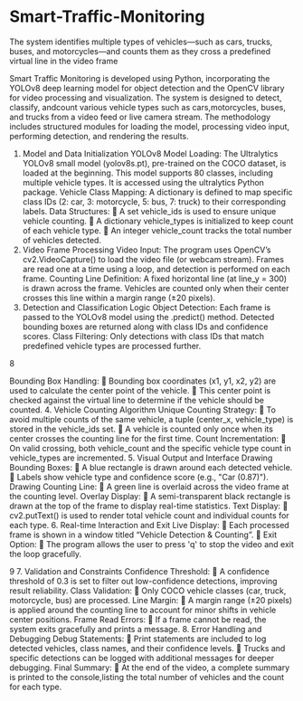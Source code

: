 # Smart-Traffic-Monitoring
The system identifies multiple types of vehicles—such as cars, trucks, buses, and motorcycles—and counts them as they cross a predefined virtual line in the video frame

Smart Traffic Monitoring is developed using Python, incorporating the YOLOv8 deep learning model for object detection and the OpenCV library for video processing and visualization. The system is designed to detect, classify, andcount various vehicle types such as  cars,motorcycles, buses, and trucks from a video feed or live camera stream. The methodology includes structured modules for loading the model, processing video input, performing detection, and rendering the results.
1. Model and Data Initialization
YOLOv8 Model Loading:
The Ultralytics YOLOv8 small model (yolov8s.pt), pre-trained on the COCO dataset, is loaded at the beginning. This model supports 80 classes, including multiple vehicle types. It is accessed using the ultralytics Python package.
Vehicle Class Mapping:
A dictionary is defined to map specific class IDs (2: car, 3: motorcycle, 5: bus, 7: truck) to their corresponding labels.
Data Structures:
 A set vehicle_ids is used to ensure unique vehicle counting.
 A dictionary vehicle_types is initialized to keep count of each vehicle type.
 An integer vehicle_count tracks the total number of vehicles detected.
2. Video Frame Processing
Video Input:
The program uses OpenCV’s cv2.VideoCapture() to load the video file (or
webcam stream). Frames are read one at a time using a loop, and detection is
performed on each frame.
Counting Line Definition:
A fixed horizontal line (at line_y = 300) is drawn across the frame. Vehicles are
counted only when their center crosses this line within a margin range (±20
pixels).
3. Detection and Classification Logic
Object Detection:
Each frame is passed to the YOLOv8 model using the .predict() method. Detected
bounding boxes are returned along with class IDs and confidence scores.
Class Filtering:
Only detections with class IDs that match predefined vehicle types are processed
further.

8

Bounding Box Handling:
 Bounding box coordinates (x1, y1, x2, y2) are used to calculate the center
point of the vehicle.
 This center point is checked against the virtual line to determine if the
vehicle should be counted.
4. Vehicle Counting Algorithm
Unique Counting Strategy:
 To avoid multiple counts of the same vehicle, a tuple (center_x,
vehicle_type) is stored in the vehicle_ids set.
 A vehicle is counted only once when its center crosses the counting line
for the first time.
Count Incrementation:
 On valid crossing, both vehicle_count and the specific vehicle type
count in vehicle_types are incremented.
5. Visual Output and Interface
Drawing Bounding Boxes:
 A blue rectangle is drawn around each detected vehicle.
 Labels show vehicle type and confidence score (e.g., "Car
(0.87)"). Drawing Counting Line:
 A green line is overlaid across the video frame at the counting
level. Overlay Display:
 A semi-transparent black rectangle is drawn at the top of the frame to
display real-time statistics.
Text Display:
 cv2.putText() is used to render total vehicle count and individual counts
for each type.
6. Real-time Interaction and Exit
Live Display:
 Each processed frame is shown in a window titled “Vehicle
Detection & Counting”.
 Exit Option:
 The program allows the user to press 'q' to stop the video and exit the
loop gracefully.

9
7. Validation and Constraints
Confidence Threshold:
 A confidence threshold of 0.3 is set to filter out low-confidence
detections, improving result reliability.
Class Validation:
 Only COCO vehicle classes (car, truck, motorcycle, bus) are
processed. Line Margin:
 A margin range (±20 pixels) is applied around the counting line to
account for minor shifts in vehicle center positions.
Frame Read Errors:
 If a frame cannot be read, the system exits gracefully and prints a message.
8. Error Handling and Debugging
Debug Statements:
 Print statements are included to log detected vehicles, class names, and
their confidence levels.
 Trucks and specific detections can be logged with additional messages
for deeper debugging.
Final Summary:
 At the end of the video, a complete summary is printed to the console,listing the total number of vehicles and the count for each type.

